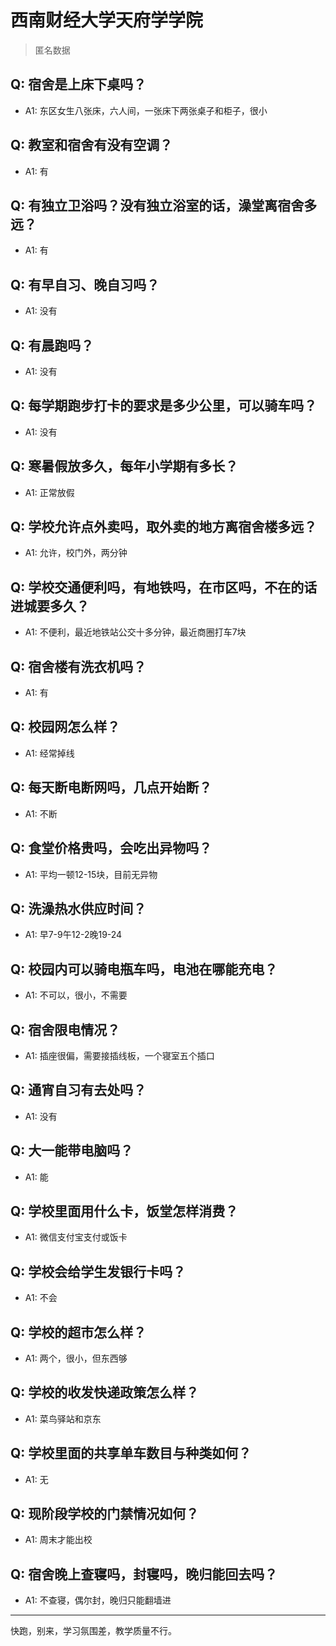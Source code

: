 # 西南财经大学天府学学院
> 匿名数据
## Q: 宿舍是上床下桌吗？
- A1: 东区女生八张床，六人间，一张床下两张桌子和柜子，很小
## Q: 教室和宿舍有没有空调？
- A1: 有
## Q: 有独立卫浴吗？没有独立浴室的话，澡堂离宿舍多远？
- A1: 有
## Q: 有早自习、晚自习吗？
- A1: 没有
## Q: 有晨跑吗？
- A1: 没有
## Q: 每学期跑步打卡的要求是多少公里，可以骑车吗？
- A1: 没有
## Q: 寒暑假放多久，每年小学期有多长？
- A1: 正常放假
## Q: 学校允许点外卖吗，取外卖的地方离宿舍楼多远？
- A1: 允许，校门外，两分钟
## Q: 学校交通便利吗，有地铁吗，在市区吗，不在的话进城要多久？
- A1: 不便利，最近地铁站公交十多分钟，最近商圈打车7块
## Q: 宿舍楼有洗衣机吗？
- A1: 有
## Q: 校园网怎么样？
- A1: 经常掉线
## Q: 每天断电断网吗，几点开始断？
- A1: 不断
## Q: 食堂价格贵吗，会吃出异物吗？
- A1: 平均一顿12-15块，目前无异物
## Q: 洗澡热水供应时间？
- A1: 早7-9午12-2晚19-24
## Q: 校园内可以骑电瓶车吗，电池在哪能充电？
- A1: 不可以，很小，不需要
## Q: 宿舍限电情况？
- A1: 插座很偏，需要接插线板，一个寝室五个插口
## Q: 通宵自习有去处吗？
- A1: 没有
## Q: 大一能带电脑吗？
- A1: 能
## Q: 学校里面用什么卡，饭堂怎样消费？
- A1: 微信支付宝支付或饭卡
## Q: 学校会给学生发银行卡吗？
- A1: 不会
## Q: 学校的超市怎么样？
- A1: 两个，很小，但东西够
## Q: 学校的收发快递政策怎么样？
- A1: 菜鸟驿站和京东
## Q: 学校里面的共享单车数目与种类如何？
- A1: 无
## Q: 现阶段学校的门禁情况如何？
- A1: 周末才能出校
## Q: 宿舍晚上查寝吗，封寝吗，晚归能回去吗？
- A1: 不查寝，偶尔封，晚归只能翻墙进
***
快跑，别来，学习氛围差，教学质量不行。